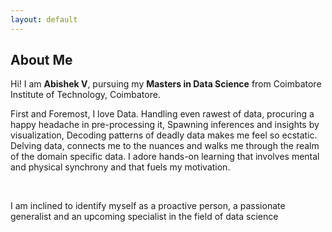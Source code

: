```yaml
---
layout: default
---
```

## About Me


Hi! I am **Abishek V**, pursuing my **Masters in Data Science** from Coimbatore Institute of Technology, Coimbatore.

First and Foremost, I love Data.
Handling even rawest of data, procuring a happy headache in pre-processing it,
Spawning inferences and insights by visualization,
Decoding patterns of deadly data makes me feel so ecstatic.
Delving data, connects me to the nuances and walks me through the realm of the domain specific data.
I adore hands-on learning that involves mental and physical synchrony and that fuels my motivation.

<br>

I am inclined to identify myself as a proactive person, a passionate generalist and an upcoming specialist in the field of data science

